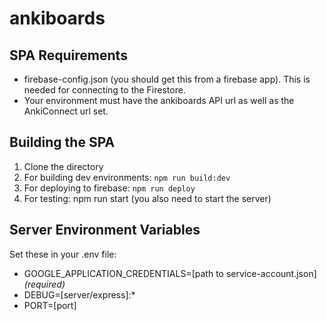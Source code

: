 # ankiboards

## SPA Requirements

<ul>
  <li> firebase-config.json (you should get this from a firebase app). This is needed for connecting to the Firestore.</li>
  <li> Your environment must have the ankiboards API url as well as the AnkiConnect url set. </li>
</ul>

## Building the SPA

1. Clone the directory
2. For building dev environments: `npm run build:dev`
3. For deploying to firebase: `npm run deploy`
4. For testing: npm run start (you also need to start the server)


## Server Environment Variables
  
Set these in your .env file:

<ul>
  <li> GOOGLE_APPLICATION_CREDENTIALS=[path to service-account.json] <i>(required)</i> </li>
  <li> DEBUG=[server/express]:* </li>
  <li> PORT=[port] </li>
</ul>
